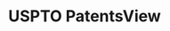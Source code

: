 ---
layout: default
bigquery: https://console.cloud.google.com/bigquery?p=patents-public-data&d=patentsview&page=dataset
citation: Attribution should be given to PatentsView for use, distribution, or derivative
  works.
code: https://github.com/CSSIP-AIR/PatentsView-Code-Snippets/
contributors: USPTO
cost: None
description: 'PatentsView includes US patent data including raw data (summaries, applications,
  pregrant applications), disambugations of inventors and assignees, and inventor
  gender estimates.  Also foreign priority data, # of figures and sheets, and government
  interest statements.'
documentation: https://patentsview.org/query/builder-faqs
last_edit: 04/10/2022, 10:44:35
location: https://patentsview.org/
maintained_by: USPTO
record_creation_timestamp: 12/2/2020 17:20:46
schema_fields:
- num_figures
- group_id
- term_disclaimer
- subgroup
- symbol_position
- rawassignee_id
- organization_id
- lname
- category
- term_grant
- relkind
- male
- disamb_inventor_id_20170808
- rule_47
- category_id
- group
- rawinventor_id
- disamb_inventor_id_20170307
- number
- disamb_inventor_id_20190820
- state
- applicant_type
- state_fips
- disamb_inventor_id_20201229
- application_id
- disamb_assignee_id_20190820
- disamb_assignee_id_20191008
- gi_statement
- f102_date
- action_date
- mainclass_id
- exemplary
- num_sheets
- designation
- disamb_inventor_id_20191231
- section_id
- male_flag
- dependent
- abstract
- length
- term_extension
- name
- lapse_of_patent
- _371_date
- f371_date
- section
- main_group
- classification_value
- _102_date
- disamb_assignee_id_20181127
- reldocno
- name_first
- series_code
- id
- type
- disamb_assignee_id_20200331
- rel_id
- city
- deceased
- date
- fname
- location_id
- disamb_inventor_id_20171003
- country_transformed
- role
- disamb_assignee_id_20190312
- name_last
- lawyer_id
- level_three
- subclass_id
- country
- title
- ipc_class
- rawlocation_id
- disamb_inventor_id_20191008
- disclaimer_date
- disamb_assignee_id_20200929
- disamb_inventor_id_20200630
- doc_type
- uuid
- disamb_inventor_id_20200929
- classification_data_source
- patent_id
- level_two
- county
- num
- doctype
- ipc_version_indicator
- disamb_inventor_id_20190312
- assignee_id
- latin_name
- organization
- text
- contract_award_number
- withdrawn
- latitude
- subcategory_id
- num_claims
- county_fips
- disamb_assignee_id_20200630
- disamb_inventor_id_20200331
- classification_level
- field_title
- attribution_status
- sector_title
- longitude
- publication_number
- disamb_inventor_id_20181127
- level_one
- inventor_id
- field_id
- subsection_id
- disamb_inventor_id_20171226
- sequence
- status
- filename
- latlong
- kind
- citation_id
- subgroup_id
- variety
- disamb_assignee_id_20191231
- subclass
- disamb_inventor_id_20180528
- classification_status
shortname: patentsview
tags:
- disambiguation
- United States
- gender
terms_of_use: Creative Commons Attribution 4.0 International License.
timeframe: 1963-1999
title: USPTO PatentsView
uuid: cf1780b1-e265-4e49-8d1d-83b9cfe0fd9a
---